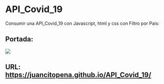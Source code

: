 # API_Covid_19
Consumir una API_Covid_19 con Javascript, html y css con Filtro por Pais:

## Portada:

![](portada_noticias.png)

## URL: https://juancitopena.github.io/API_Covid_19/
